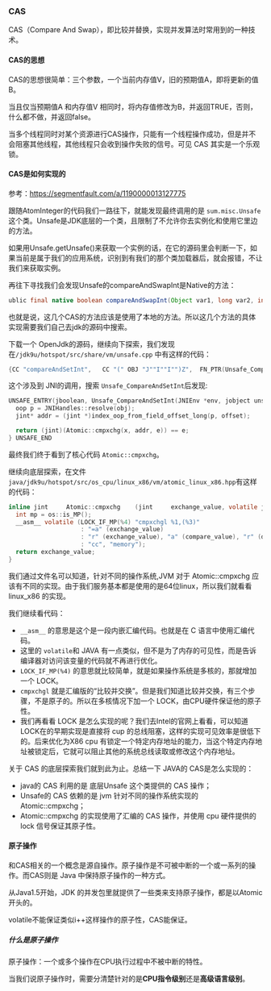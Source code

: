 ### CAS

CAS（Compare And Swap），即比较并替换，实现并发算法时常用到的一种技术。

#### CAS的思想

CAS的思想很简单：三个参数，一个当前内存值V，旧的预期值A，即将更新的值B。

当且仅当预期值A 和内存值V 相同时，将内存值修改为B，并返回TRUE，否则，什么都不做，并返回false。

当多个线程同时对某个资源进行CAS操作，只能有一个线程操作成功，但是并不会阻塞其他线程，其他线程只会收到操作失败的信号。可见 CAS 其实是一个乐观锁。

#### CAS是如何实现的

参考：https://segmentfault.com/a/1190000013127775

跟随AtomInteger的代码我们一路往下，就能发现最终调用的是 `sum.misc.Unsafe` 这个类。Unsafe是JDK底层的一个类，且限制了不允许你去实例化和使用它里边的方法。

如果用Unsafe.getUnsafe()来获取一个实例的话，在它的源码里会判断一下，如果当前是属于我们的应用系统，识别到有我们的那个类加载器后，就会报错，不让我们来获取实例。

再往下寻找我们会发现Unsafe的compareAndSwapInt是Native的方法：

```java
ublic final native boolean compareAndSwapInt(Object var1, long var2, int var4, int var5);
```

也就是说，这几个CAS的方法应该是使用了本地的方法。所以这几个方法的具体实现需要我们自己去jdk的源码中搜索。

下载一个 OpenJdk的源码，继续向下探索，我们发现在`/jdk9u/hotspot/src/share/vm/unsafe.cpp` 中有这样的代码：

```c
{CC "compareAndSetInt",   CC "(" OBJ "J""I""I"")Z",  FN_PTR(Unsafe_CompareAndSetInt)},
```

这个涉及到 JNI的调用，搜索 `Unsafe_CompareAndSetInt`后发现:

```c
UNSAFE_ENTRY(jboolean, Unsafe_CompareAndSetInt(JNIEnv *env, jobject unsafe, jobject obj, jlong offset, jint e, jint x)) {
  oop p = JNIHandles::resolve(obj);
  jint* addr = (jint *)index_oop_from_field_offset_long(p, offset);

  return (jint)(Atomic::cmpxchg(x, addr, e)) == e;
} UNSAFE_END
```

最终我们终于看到了核心代码 `Atomic::cmpxchg`。

继续向底层探索，在文件`java/jdk9u/hotspot/src/os_cpu/linux_x86/vm/atomic_linux_x86.hpp`有这样的代码：

```c
inline jint     Atomic::cmpxchg    (jint     exchange_value, volatile jint*     dest, jint     compare_value, cmpxchg_memory_order order) {
  int mp = os::is_MP();
  __asm__ volatile (LOCK_IF_MP(%4) "cmpxchgl %1,(%3)"
                    : "=a" (exchange_value)
                    : "r" (exchange_value), "a" (compare_value), "r" (dest), "r" (mp)
                    : "cc", "memory");
  return exchange_value;
}
```



我们通过文件名可以知道，针对不同的操作系统,JVM 对于 Atomic::cmpxchg 应该有不同的实现。由于我们服务基本都是使用的是64位linux，所以我们就看看linux_x86 的实现。



我们继续看代码：

- `__asm__` 的意思是这个是一段内嵌汇编代码。也就是在 C 语言中使用汇编代码。
- 这里的 `volatile`和 JAVA 有一点类似，但不是为了内存的可见性，而是告诉编译器对访问该变量的代码就不再进行优化。
- `LOCK_IF_MP(%4)` 的意思就比较简单，就是如果操作系统是多核的，那就增加一个 LOCK。
- `cmpxchgl` 就是汇编版的“比较并交换”。但是我们知道比较并交换，有三个步骤，不是原子的。所以在多核情况下加一个 LOCK，由CPU硬件保证他的原子性。
- 我们再看看 LOCK 是怎么实现的呢？我们去Intel的官网上看看，可以知道LOCK在的早期实现是直接将 cup 的总线阻塞，这样的实现可见效率是很低下的。后来优化为X86 cpu 有锁定一个特定内存地址的能力，当这个特定内存地址被锁定后，它就可以阻止其他的系统总线读取或修改这个内存地址。

关于 CAS 的底层探索我们就到此为止。总结一下 JAVA的 CAS是怎么实现的：

- java的 CAS 利用的是 底层Unsafe 这个类提供的 CAS 操作；
- Unsafe的 CAS 依赖的是 jvm 针对不同的操作系统实现的 Atomic::cmpxchg；
-  Atomic::cmpxchg 的实现使用了汇编的 CAS 操作，并使用 cpu 硬件提供的 lock 信号保证其原子性。

#### 原子操作

和CAS相关的一个概念是源自操作。原子操作是不可被中断的一个或一系列的操作。而CAS则是 Java 中保持原子操作的一种方式。

从Java1.5开始，JDK 的并发包里就提供了一些类来支持原子操作，都是以Atomic开头的。

volatile不能保证类似i++这样操作的原子性，CAS能保证。

##### 什么是原子操作

原子操作：一个或多个操作在CPU执行过程中不被中断的特性。

当我们说原子操作时，需要分清楚针对的是**CPU指令级别**还是**高级语言级别**。